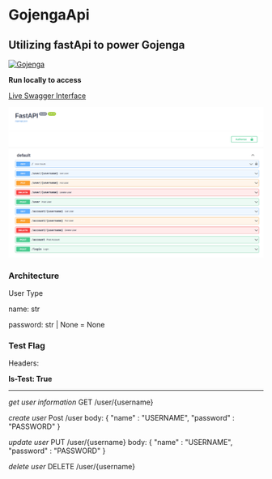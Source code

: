 # GojengaApi

## Utilizing fastApi to power Gojenga

[![Gojenga](https://circleci.com/gh/drichards188/gojengaApi.svg?style=svg)](https://github.com/drichards188/gojengaApi)

<b>Run locally to access</b>

[Live Swagger Interface](http://127.0.0.1:8000/docs#/)

![swagger screenshot](media/swagger_shot1.png)

### Architecture

User Type

name: str

password: str | None = None

### Test Flag

Headers:

**Is-Test: True**

_____

*get user information* 
GET /user/{username}

*create user*
Post /user
body: { "name" : "USERNAME", "password" : "PASSWORD" }

*update user*
PUT /user/{username}
body: { "name" : "USERNAME", "password" : "PASSWORD" }

*delete user*
DELETE /user/{username}
